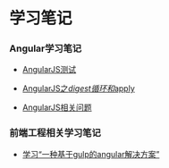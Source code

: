# 学习笔记

### Angular学习笔记

* [AngularJS测试](201608/02.md)

* [AngularJS之$digest循环和$apply](201608/04.md)

* [AngularJS相关问题](issues/1)

### 前端工程相关学习笔记

* [学习“一种基于gulp的angular解决方案”](201608/03.md)
